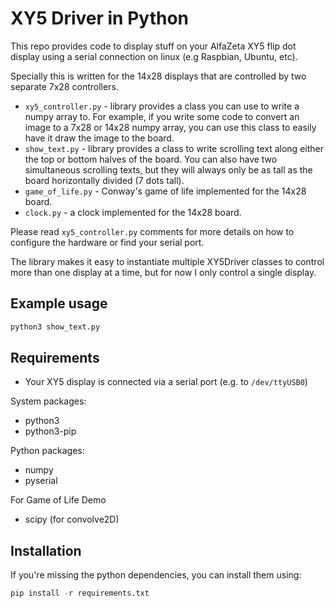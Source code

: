 # XY5 Driver in Python

This repo provides code to display stuff on your AlfaZeta XY5 flip dot display
using a serial connection on linux (e.g Raspbian, Ubuntu, etc).

Specially this is written for the 14x28 displays that are controlled by two
separate 7x28 controllers.

* `xy5_controller.py` - library provides a class you can use to write a numpy
  array to. For example, if you write some code to convert an image to a 7x28 or
  14x28 numpy array, you can use this class to easily have it draw the image to
  the board.
* `show_text.py` - library provides a class to write scrolling text along either
  the top or bottom halves of the board. You can also have two simultaneous
  scrolling texts, but they will always only be as tall as the board
  horizontally divided (7 dots tall).
* `game_of_life.py` - Conway's game of life implemented for the 14x28 board.
* `clock.py` - a clock implemented for the 14x28 board.

Please read `xy5_controller.py` comments for more details on how to configure
the hardware or find your serial port.

The library makes it easy to instantiate multiple XY5Driver classes to control
more than one display at a time, but for now I only control a single display.

## Example usage

```bash
python3 show_text.py
```

## Requirements

* Your XY5 display is connected via a serial port (e.g. to `/dev/ttyUSB0`)

System packages:

* python3
* python3-pip

Python packages:

* numpy
* pyserial

For Game of Life Demo

* scipy (for convolve2D)


## Installation

If you're missing the python dependencies, you can install them using:

```python
pip install -r requirements.txt
```
